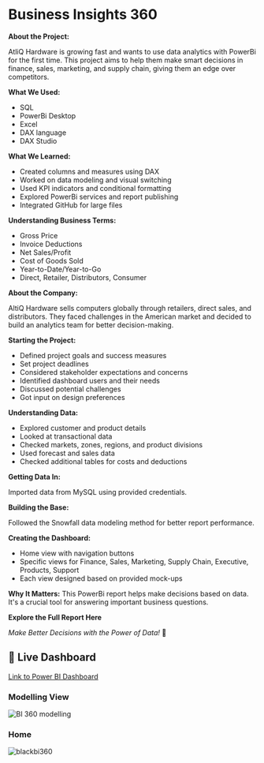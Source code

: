 
# Business Insights 360 

**About the Project:**

AtliQ Hardware is growing fast and wants to use data analytics with PowerBi for the first time. This project aims to help them make smart decisions in finance, sales, marketing, and supply chain, giving them an edge over competitors.


**What We Used:**
- SQL
- PowerBi Desktop
- Excel
- DAX language
- DAX Studio

**What We Learned:**
- Created columns and measures using DAX
- Worked on data modeling and visual switching
- Used KPI indicators and conditional formatting
- Explored PowerBi services and report publishing
- Integrated GitHub for large files

**Understanding Business Terms:**
- Gross Price
- Invoice Deductions
- Net Sales/Profit
- Cost of Goods Sold
- Year-to-Date/Year-to-Go
- Direct, Retailer, Distributors, Consumer

**About the Company:**

AltiQ Hardware sells computers globally through retailers, direct sales, and distributors. They faced challenges in the American market and decided to build an analytics team for better decision-making.

**Starting the Project:**
- Defined project goals and success measures
- Set project deadlines
- Considered stakeholder expectations and concerns
- Identified dashboard users and their needs
- Discussed potential challenges
- Got input on design preferences

**Understanding Data:**
- Explored customer and product details
- Looked at transactional data
- Checked markets, zones, regions, and product divisions
- Used forecast and sales data
- Checked additional tables for costs and deductions

**Getting Data In:**

Imported data from MySQL using provided credentials.

**Building the Base:**

Followed the Snowfall data modeling method for better report performance.

**Creating the Dashboard:**
- Home view with navigation buttons
- Specific views for Finance, Sales, Marketing, Supply Chain, Executive, Products, Support
- Each view designed based on provided mock-ups

**Why It Matters:**
This PowerBi report helps make decisions based on data. It's a crucial tool for answering important business questions.

**Explore the Full Report Here**

*Make Better Decisions with the Power of Data!* 🚀


## 🔗 Live Dashboard

[Link to Power BI Dashboard](https://app.powerbi.com/view?r=eyJrIjoiYTBhMGJlMjYtYjQzMC00NGFkLWE5ZjUtN2Y1MzBlM2JkMzFiIiwidCI6ImM2ZTU0OWIzLTVmNDUtNDAzMi1hYWU5LWQ0MjQ0ZGM1YjJjNCJ9)





### Modelling View

![BI 360 modelling](https://github.com/Vishwajeet-Raut/Business-Insights-360/assets/120458113/2ef7ebb9-e46e-43f4-b313-61ff3ae385d0)

### Home

![blackbi360](https://github.com/Vishwajeet-Raut/Business-Insights-360/assets/120458113/108addd6-c1fa-4c64-9d22-693add5f9212)
